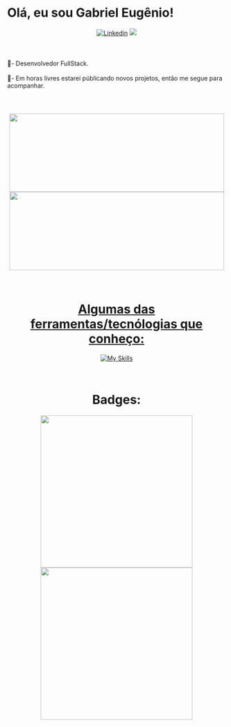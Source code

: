 Olá, eu sou Gabriel Eugênio!
=========================================================================================================================================

<div align="center">
  
[![Linkedin](https://img.shields.io/badge/LinkedIn-0077B5?style=for-the-badge&logo=linkedin&logoColor=white)](https://www.linkedin.com/in/gabriel-eugenio1/)
<a href="https://www.github.com/gabrieleugenio1" rel="noreferrer"><img src="https://img.shields.io/github/followers/gabrieleugenio1?logo=githubx&style=for-the-badge&color=9046FF&labelColor=9046FF&label=GITHUB+FOLOWERS"></a>
  
</div>

<br>
<img align="center" height="08em" width=1111 src="https://i.imgur.com/waxVImv.png"/>

🌱- Desenvolvedor FullStack.  
<br>
🚩- Em horas livres estarei públicando novos projetos, então me segue para acompanhar. 
<br>
<br>
<img align="center" height="08em" width=1111 src="https://i.imgur.com/waxVImv.png"/>
<br>
<br>
<div align="center">
<a href="https://github.com/gabrieleugenio1">   
<img align="center" height="180em" width=495 src="https://github-readme-stats.vercel.app/api?username=gabrieleugenio1&show_icons=true&theme=dark"/>
<img align="center" height="180em" width=495 src="https://github-readme-stats.vercel.app/api/top-langs/?username=gabrieleugenio1&layout=compact&theme=dark"/>

  
<div style="display: inline_block"> 
</br>
<div align="center">
  
<div style="display: inline_block">
</div>
<br>  
<div align="center">
<div style="display: inline_block">

# Algumas das ferramentas/tecnólogias que conheço:
[![My Skills](https://skillicons.dev/icons?i=html,css,js,aws,gcp,react,nextjs,django,express,firebase,figma,github,java,nodejs,spring,sequelize)]((https://github.com/gabrieleugenio1))


<div align="center">
<div style="display: inline_block">
<br>

# Badges:
  <div  width=2> 
    
  <img align="center"  width=350 src="https://github.com/gabrieleugenio1/gabrieleugenio1/assets/101233631/2388d4f7-40fa-430c-a07a-9ef8f9a4bf1f"/>
    
  <img align="center" width=350 src="https://github.com/gabrieleugenio1/gabrieleugenio1/assets/101233631/c2c10644-8662-4731-a765-ddb3df3a9a65"/>

    
  </div>

<br>
<br>
<img align="center" height="08em" width=1111 src="https://i.imgur.com/waxVImv.png"/> 
